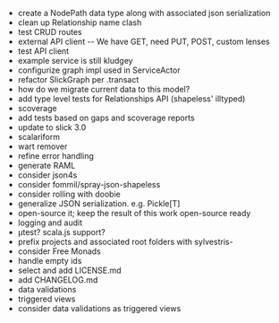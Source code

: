 - create a NodePath data type along with associated json serialization
- clean up Relationship name clash
- test CRUD routes
- external API client -- We have GET, need PUT, POST, custom lenses
- test API client
- example service is still kludgey
- configurize graph impl used in ServiceActor
- refactor SlickGraph per .transact
- how do we migrate current data to this model?
- add type level tests for Relationships API  (shapeless' illtyped)
- scoverage
- add tests based on gaps and scoverage reports
- update to slick 3.0
- scalariform
- wart remover
- refine error handling
- generate RAML
- consider json4s
- consider fommil/spray-json-shapeless
- consider rolling with doobie
- generalize JSON serialization. e.g. Pickle[T]
- open-source it; keep the result of this work open-source ready
- logging and audit
- µtest? scala.js support?
- prefix projects and associated root folders with sylvestris-
- consider Free Monads
- handle empty ids
- select and add LICENSE.md
- add CHANGELOG.md
- data validations
- triggered views
- consider data validations as triggered views
